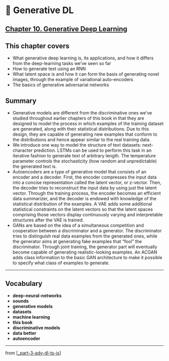 # 🦋 Generative DL

## [**Chapter 10.** Generative Deep Learning](https://livebook.manning.com/book/deep-learning-with-javascript/chapter-10)

## This chapter covers

- What generative deep learning is, its applications, and how it differs from the deep-learning tasks we’ve seen so far
- How to generate text using an RNN
- What latent space is and how it can form the basis of generating novel images, through the example of variational auto-encoders
- The basics of generative adversarial networks

## Summary

- Generative models are different from the discriminative ones we’ve studied throughout earlier chapters of this book in that they are designed to model the process in which examples of the training dataset are generated, along with their statistical distributions. Due to this design, they are capable of generating new examples that conform to the distributions and hence appear similar to the real training data.
- We introduce one way to model the structure of text datasets: next-character prediction. LSTMs can be used to perform this task in an iterative fashion to generate text of arbitrary length. The temperature parameter controls the stochasticity (how random and unpredictable) the generated text is.
- Autoencoders are a type of generative model that consists of an encoder and a decoder. First, the encoder compresses the input data into a concise representation called the latent vector, or z-vector. Then, the decoder tries to reconstruct the input data by using just the latent vector. Through the training process, the encoder becomes an efficient data summarizer, and the decoder is endowed with knowledge of the statistical distribution of the examples. A VAE adds some additional statistical constraints on the latent vectors so that the latent spaces comprising those vectors display continuously varying and interpretable structures after the VAE is trained.
- GANs are based on the idea of a simultaneous competition and cooperation between a discriminator and a generator. The discriminator tries to distinguish real data examples from the generated ones, while the generator aims at generating fake examples that “fool” the discriminator. Through joint training, the generator part will eventually become capable of generating realistic-looking examples. An ACGAN adds class information to the basic GAN architecture to make it possible to specify what class of examples to generate.

---

## **Vocabulary**

- <b>deep-neural-networks</b>
- <b>sounds</b>
- <b>generative models</b>
- <b>datasets</b>
- <b>machine learning</b>
- <b>this book</b>
- <b>discriminative models</b>
- <b>data better</b>
- <b>autoencoder</b>

<link rel="stylesheet" type="text/css" media="all" href="../../../assets/css/custom.css" />

---

from [[_part-3-adv-dl-ts-js]]

[//begin]: # "Autogenerated link references for markdown compatibility"
[_part-3-adv-dl-ts-js]: ../_part-3-adv-dl-ts-js.md "Part 3 Adv DL TS JS"
[//end]: # "Autogenerated link references"
